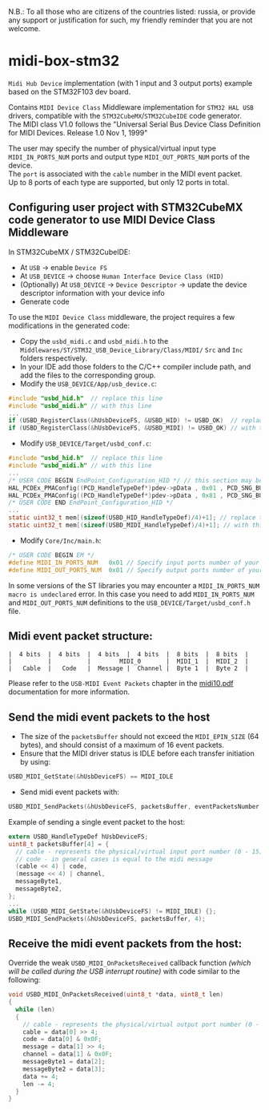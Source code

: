 N.B.: To all those who are citizens of the countries listed: russia, or provide any support or justification for such, my friendly reminder that you are not welcome.

# midi-box-stm32

`Midi Hub Device` implementation (with 1 input and 3 output ports) example based on the STM32F103 dev board.  
  
Contains `MIDI Device Class` Middleware implementation for `STM32 HAL USB` drivers, compatible with the `STM32CubeMX`/`STM32CubeIDE` code generator.  
The MIDI class V1.0 follows the "Universal Serial Bus Device Class Definition for MIDI Devices. Release 1.0 Nov 1, 1999"  
  
The user may specify the number of physical/virtual input type `MIDI_IN_PORTS_NUM` ports and output type `MIDI_OUT_PORTS_NUM` ports of the device.  
The `port` is associated with the `cable` number in the MIDI event packet.  
Up to 8 ports of each type are supported, but only 12 ports in total.  

## Configuring user project with STM32CubeMX code generator to use MIDI Device Class Middleware

In STM32CubeMX / STM32CubeIDE:
* At `USB` -> enable `Device FS`
* At `USB_DEVICE` -> choose `Human Interface Device Class (HID)`
* (Optionally) At `USB_DEVICE` -> `Device Descriptor` -> update the device descriptor information with your device info
* Generate code
  
To use the `MIDI Device Class` middleware, the project requires a few modifications in the generated code:
* Copy the `usbd_midi.c` and `usbd_midi.h` to the `Middlewares/ST/STM32_USB_Device_Library/Class/MIDI/` `Src` and `Inc` folders respectively.
* In your IDE add those folders to the C/C++ compiler include path, and add the files to the corresponding group.
* Modify the `USB_DEVICE/App/usb_device.c`:
```C
#include "usbd_hid.h"  // replace this line
#include "usbd_midi.h" // with this line
...
if (USBD_RegisterClass(&hUsbDeviceFS, &USBD_HID) != USBD_OK)  // replace this line
if (USBD_RegisterClass(&hUsbDeviceFS, &USBD_MIDI) != USBD_OK) // with this line
```
* Modify `USB_DEVICE/Target/usbd_conf.c`:
```C
#include "usbd_hid.h"  // replace this line
#include "usbd_midi.h" // with this line
...
/* USER CODE BEGIN EndPoint_Configuration_HID */ // this section may be absent if your device has no PMA, so no action required
HAL_PCDEx_PMAConfig((PCD_HandleTypeDef*)pdev->pData , 0x01 , PCD_SNG_BUF, 0xC0); // add this line
HAL_PCDEx_PMAConfig((PCD_HandleTypeDef*)pdev->pData , 0x81 , PCD_SNG_BUF, 0x100); // leave this line as is
/* USER CODE END EndPoint_Configuration_HID */
...
static uint32_t mem[(sizeof(USBD_HID_HandleTypeDef)/4)+1]; // replace this line
static uint32_t mem[(sizeof(USBD_MIDI_HandleTypeDef)/4)+1]; // with this line
```
* Modify `Core/Inc/main.h`:
```C
/* USER CODE BEGIN EM */
#define MIDI_IN_PORTS_NUM   0x01 // Specify input ports number of your device
#define MIDI_OUT_PORTS_NUM  0x01 // Specify output ports number of your device
```
In some versions of the ST libraries you may encounter a `MIDI_IN_PORTS_NUM macro is undeclared` error. In this case you need to add `MIDI_IN_PORTS_NUM` and `MIDI_OUT_PORTS_NUM` definitions to the `USB_DEVICE/Target/usbd_conf.h` file.

## Midi event packet structure:
```
|  4 bits  |  4 bits  |  4 bits  |  4 bits  |  8 bits  |  8 bits  |
|          |          |        MIDI_0       |  MIDI_1  |  MIDI_2  |
|   Cable  |   Code   |  Message |  Channel |  Byte 1  |  Byte 2  |
```
Please refer to the `USB-MIDI Event Packets` chapter in the [midi10.pdf](https://github.com/Hypnotriod/midi-box-stm32/blob/master/doc/midi10.pdf) documentation for more information.  
## Send the midi event packets to the host
* The size of the `packetsBuffer` should not exceed the `MIDI_EPIN_SIZE` (64 bytes), and should consist of a maximum of 16 event packets.
* Ensure that the MIDI driver status is IDLE before each transfer initiation by using:
```C
USBD_MIDI_GetState(&hUsbDeviceFS) == MIDI_IDLE
```
* Send midi event packets with:
```C
USBD_MIDI_SendPackets(&hUsbDeviceFS, packetsBuffer, eventPacketsNumber * 4);
```
Example of sending a single event packet to the host:
```C
extern USBD_HandleTypeDef hUsbDeviceFS;
uint8_t packetsBuffer[4] = {
  // cable - represents the physical/virtual input port number (0 - 15) of the device
  // code - in general cases is equal to the midi message
  (cable << 4) | code,
  (message << 4) | channel,
  messageByte1,
  messageByte2,
};
...
while (USBD_MIDI_GetState(&hUsbDeviceFS) != MIDI_IDLE) {};
USBD_MIDI_SendPackets(&hUsbDeviceFS, packetsBuffer, 4);
```
## Receive the midi event packets from the host:
Override the weak `USBD_MIDI_OnPacketsReceived` callback function *(which will be called during the USB interrupt routine)* with code similar to the following:
```C
void USBD_MIDI_OnPacketsReceived(uint8_t *data, uint8_t len)
{
  while (len)
  {
    // cable - represents the physical/virtual output port number (0 - 15) of the device
    cable = data[0] >> 4;
    code = data[0] & 0x0F;
    message = data[1] >> 4;
    channel = data[1] & 0x0F;
    messageByte1 = data[2];
    messageByte2 = data[3];
    data += 4;
    len -= 4;
  }
}
```
